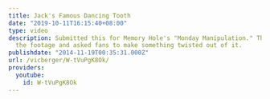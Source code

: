 ```yaml
---
title: Jack's Famous Dancing Tooth
date: "2019-10-11T16:15:40+08:00"
type: video
description: Submitted this for Memory Hole's "Monday Manipulation." They provided
  the footage and asked fans to make something twisted out of it.
publishdate: "2014-11-19T00:35:31.000Z"
url: /vicberger/W-tVuPgK8Ok/
providers:
  youtube:
    id: W-tVuPgK8Ok
---
```


